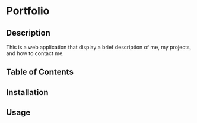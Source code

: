 # Portfolio

## Description

This is a web application that display a brief description of me, my projects, and how to contact me.

## Table of Contents

## Installation

## Usage